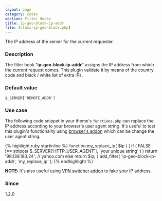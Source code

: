 ```yaml
---
layout: page
category: codex
section: Filter Hooks
title: ip-geo-block-ip-addr
file: [class-ip-geo-block.php]
---
```


The IP address of the server for the current requester.

<!--more-->

### Description ###

The filter hook "**ip-geo-block-ip-addr**" assigns the IP address from which 
the current request comes. This plugin validate it by means of the country 
code and black / white list of extra IPs.

### Default value ###

`$_SERVER['REMOTE_ADDR']`

### Use case ###

The following code snippet in your theme's `functions.php` can replace the IP 
address according to your browser's user agent string. It's useful to test 
this plugin's functionality using [browser's addon][UA-SWITCHER] which can be 
change the user agent string.

{% highlight ruby startinline %}
function my_replace_ip( $ip ) {
    if ( FALSE !== stripos( $_SERVER['HTTP_USER_AGENT'], 'your unique string' ) )
        return '98.139.183.24'; // yahoo.com
    else
        return $ip;
}
add_filter( 'ip-geo-block-ip-addr', 'my_replace_ip' );
{% endhighlight %}

<div class="alert alert-info">
  <strong>NOTE:</strong> It's also useful using 
  <a href="https://www.google.com/search?q=switch+browser+proxy+vpn+unblock+addon"
  title="switch browser proxy vpn unblock addon - Google search">VPN switcher addon</a>
  to fake your IP address.
</div>

### Since ###

1.2.0

[IP-Geo-Block]: https://wordpress.org/plugins/ip-geo-block/ "WordPress › IP Geo Block « WordPress Plugins"
[UA-SWITCHER]:  https://www.google.com/search?q=switch+browser+user+agent+string+addon "switch browser user agent string addon - Google search"
